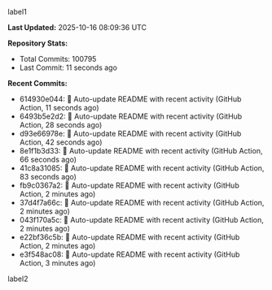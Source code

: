 
label1 
<!-- ACTIVITY_START -->
**Last Updated:** 2025-10-16 08:09:36 UTC

**Repository Stats:**
- Total Commits: 100795
- Last Commit: 11 seconds ago

**Recent Commits:**
- 614930e044: 🤖 Auto-update README with recent activity (GitHub Action, 11 seconds ago)
- 6493b5e2d2: 🤖 Auto-update README with recent activity (GitHub Action, 28 seconds ago)
- d93e66978e: 🤖 Auto-update README with recent activity (GitHub Action, 42 seconds ago)
- 8e1f1b3d33: 🤖 Auto-update README with recent activity (GitHub Action, 66 seconds ago)
- 41c8a31085: 🤖 Auto-update README with recent activity (GitHub Action, 83 seconds ago)
- fb9c0367a2: 🤖 Auto-update README with recent activity (GitHub Action, 2 minutes ago)
- 37d4f7a66c: 🤖 Auto-update README with recent activity (GitHub Action, 2 minutes ago)
- 043f170a5c: 🤖 Auto-update README with recent activity (GitHub Action, 2 minutes ago)
- e22bf36c5b: 🤖 Auto-update README with recent activity (GitHub Action, 2 minutes ago)
- e3f548ac08: 🤖 Auto-update README with recent activity (GitHub Action, 3 minutes ago)
<!-- ACTIVITY_END -->

label2

